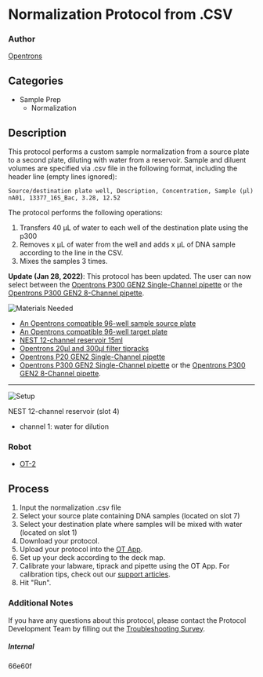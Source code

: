 # Normalization Protocol from .CSV

### Author
[Opentrons](https://opentrons.com/)

## Categories
* Sample Prep
	* Normalization

## Description
This protocol performs a custom sample normalization from a source plate to a second plate, diluting with water from a reservoir. Sample and diluent volumes are specified via .csv file in the following format, including the header line (empty lines ignored):

```
Source/destination plate well, Description, Concentration, Sample (µl)
nA01, 13377_16S_Bac, 3.28, 12.52
```

The protocol performs the following operations:
1. Transfers 40 µL of water to each well of the destination plate using the p300
2. Removes x µL of water from the well and adds x µL of DNA sample according to the line in the CSV.
3. Mixes the samples 3 times.

**Update (Jan 28, 2022)**: This protocol has been updated. The user can now select between the [Opentrons P300 GEN2 Single-Channel pipette](https://shop.opentrons.com/collections/ot-2-pipettes/products/single-channel-electronic-pipette) or the [Opentrons P300 GEN2 8-Channel pipette](https://shop.opentrons.com/collections/ot-2-pipettes/products/8-channel-electronic-pipette).

![Materials Needed](https://s3.amazonaws.com/opentrons-protocol-library-website/custom-README-images/001-General+Headings/materials.png)

* [An Opentrons compatible 96-well sample source plate](https://labware.opentrons.com/?category=wellPlate)
* [An Opentrons compatible 96-well target plate](https://labware.opentrons.com/?category=wellPlate)
* [NEST 12-channel reservoir 15ml](https://shop.opentrons.com/collections/verified-labware/products/nest-12-well-reservoir-15-ml)
* [Opentrons 20µl and 300µl filter tipracks](https://shop.opentrons.com/collections/opentrons-tips)
* [Opentrons P20 GEN2 Single-Channel pipette](https://shop.opentrons.com/collections/ot-2-pipettes/products/single-channel-electronic-pipette)
* [Opentrons P300 GEN2 Single-Channel pipette](https://shop.opentrons.com/collections/ot-2-pipettes/products/single-channel-electronic-pipette) or the [Opentrons P300 GEN2 8-Channel pipette](https://shop.opentrons.com/collections/ot-2-pipettes/products/8-channel-electronic-pipette).

---
![Setup](https://s3.amazonaws.com/opentrons-protocol-library-website/custom-README-images/001-General+Headings/Setup.png)

NEST 12-channel reservoir (slot 4)
* channel 1: water for dilution

### Robot
* [OT-2](https://opentrons.com/ot-2)

## Process
1. Input the normalization .csv file
2. Select your source plate containing DNA samples (located on slot 7)
3. Select your destination plate where samples will be mixed with water (located on slot 1)
4. Download your protocol.
5. Upload your protocol into the [OT App](https://opentrons.com/ot-app).
6. Set up your deck according to the deck map.
7. Calibrate your labware, tiprack and pipette using the OT App. For calibration tips, check out our [support articles](https://support.opentrons.com/en/collections/1559720-guide-for-getting-started-with-the-ot-2).
8. Hit "Run".

### Additional Notes
If you have any questions about this protocol, please contact the Protocol Development Team by filling out the [Troubleshooting Survey](https://protocol-troubleshooting.paperform.co/).

##### Internal
66e60f
